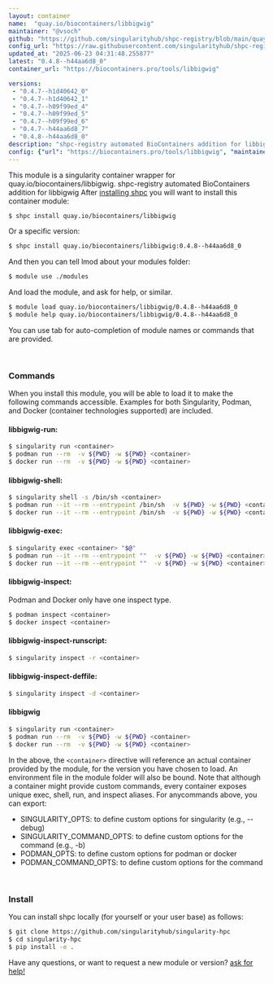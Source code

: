 ```yaml
---
layout: container
name:  "quay.io/biocontainers/libbigwig"
maintainer: "@vsoch"
github: "https://github.com/singularityhub/shpc-registry/blob/main/quay.io/biocontainers/libbigwig/container.yaml"
config_url: "https://raw.githubusercontent.com/singularityhub/shpc-registry/main/quay.io/biocontainers/libbigwig/container.yaml"
updated_at: "2025-06-23 04:31:48.255877"
latest: "0.4.8--h44aa6d8_0"
container_url: "https://biocontainers.pro/tools/libbigwig"

versions:
 - "0.4.7--h1d40642_0"
 - "0.4.7--h1d40642_1"
 - "0.4.7--h09f99ed_4"
 - "0.4.7--h09f99ed_5"
 - "0.4.7--h09f99ed_6"
 - "0.4.7--h44aa6d8_7"
 - "0.4.8--h44aa6d8_0"
description: "shpc-registry automated BioContainers addition for libbigwig"
config: {"url": "https://biocontainers.pro/tools/libbigwig", "maintainer": "@vsoch", "description": "shpc-registry automated BioContainers addition for libbigwig", "latest": {"0.4.8--h44aa6d8_0": "sha256:011b6c9da13c7c6ec8690efbd5772f467a03204186907d6a94358e31aa09535d"}, "tags": {"0.4.7--h1d40642_0": "sha256:956927f13965b99fa747854709f47b8c8589d2372c345960063b6b787c202729", "0.4.7--h1d40642_1": "sha256:1a5b4aeef47708bb32e7f9c5e7dc3b6f6d6889ec86d7da702f35655f87350407", "0.4.7--h09f99ed_4": "sha256:0c654cd9f5c0745cfa9ccc06992aa900a013d012816262748e1d3b19191e6129", "0.4.7--h09f99ed_5": "sha256:52339db420eea7de2c46d070d25b7cdb6d3b8e5fce90b32833f4d243a29ce72c", "0.4.7--h09f99ed_6": "sha256:6c4aa9572df18c264e9b131c43a20889afd73f6bc7b344c53c657fa0c947766c", "0.4.7--h44aa6d8_7": "sha256:d9e80e76c9d298b57310c43da1e380ef4aad3cbb4a911bccbd52dc6ce458257d", "0.4.8--h44aa6d8_0": "sha256:011b6c9da13c7c6ec8690efbd5772f467a03204186907d6a94358e31aa09535d"}, "docker": "quay.io/biocontainers/libbigwig"}
---
```


This module is a singularity container wrapper for quay.io/biocontainers/libbigwig.
shpc-registry automated BioContainers addition for libbigwig
After [installing shpc](#install) you will want to install this container module:


```bash
$ shpc install quay.io/biocontainers/libbigwig
```

Or a specific version:

```bash
$ shpc install quay.io/biocontainers/libbigwig:0.4.8--h44aa6d8_0
```

And then you can tell lmod about your modules folder:

```bash
$ module use ./modules
```

And load the module, and ask for help, or similar.

```bash
$ module load quay.io/biocontainers/libbigwig/0.4.8--h44aa6d8_0
$ module help quay.io/biocontainers/libbigwig/0.4.8--h44aa6d8_0
```

You can use tab for auto-completion of module names or commands that are provided.

<br>

### Commands

When you install this module, you will be able to load it to make the following commands accessible.
Examples for both Singularity, Podman, and Docker (container technologies supported) are included.

#### libbigwig-run:

```bash
$ singularity run <container>
$ podman run --rm  -v ${PWD} -w ${PWD} <container>
$ docker run --rm  -v ${PWD} -w ${PWD} <container>
```

#### libbigwig-shell:

```bash
$ singularity shell -s /bin/sh <container>
$ podman run --it --rm --entrypoint /bin/sh  -v ${PWD} -w ${PWD} <container>
$ docker run --it --rm --entrypoint /bin/sh  -v ${PWD} -w ${PWD} <container>
```

#### libbigwig-exec:

```bash
$ singularity exec <container> "$@"
$ podman run --it --rm --entrypoint ""  -v ${PWD} -w ${PWD} <container> "$@"
$ docker run --it --rm --entrypoint ""  -v ${PWD} -w ${PWD} <container> "$@"
```

#### libbigwig-inspect:

Podman and Docker only have one inspect type.

```bash
$ podman inspect <container>
$ docker inspect <container>
```

#### libbigwig-inspect-runscript:

```bash
$ singularity inspect -r <container>
```

#### libbigwig-inspect-deffile:

```bash
$ singularity inspect -d <container>
```



#### libbigwig

```bash
$ singularity run <container>
$ podman run --rm  -v ${PWD} -w ${PWD} <container>
$ docker run --rm  -v ${PWD} -w ${PWD} <container>
```


In the above, the `<container>` directive will reference an actual container provided
by the module, for the version you have chosen to load. An environment file in the
module folder will also be bound. Note that although a container
might provide custom commands, every container exposes unique exec, shell, run, and
inspect aliases. For anycommands above, you can export:

 - SINGULARITY_OPTS: to define custom options for singularity (e.g., --debug)
 - SINGULARITY_COMMAND_OPTS: to define custom options for the command (e.g., -b)
 - PODMAN_OPTS: to define custom options for podman or docker
 - PODMAN_COMMAND_OPTS: to define custom options for the command

<br>

### Install

You can install shpc locally (for yourself or your user base) as follows:

```bash
$ git clone https://github.com/singularityhub/singularity-hpc
$ cd singularity-hpc
$ pip install -e .
```

Have any questions, or want to request a new module or version? [ask for help!](https://github.com/singularityhub/singularity-hpc/issues)